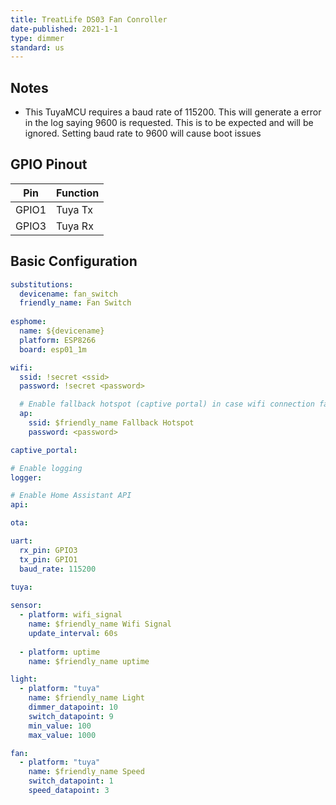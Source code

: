 ```yaml
---
title: TreatLife DS03 Fan Conroller
date-published: 2021-1-1
type: dimmer
standard: us
---
```


## Notes

- This TuyaMCU requires a baud rate of 115200. This will generate a error in the log saying 9600 is requested. This is to be expected and will be ignored. Setting baud rate to 9600 will cause boot issues

## GPIO Pinout

| Pin     | Function                              |
|---------|---------------------------------------|
| GPIO1   | Tuya Tx                               |
| GPIO3   | Tuya Rx                               |

## Basic Configuration

```yaml
substitutions:
  devicename: fan_switch
  friendly_name: Fan Switch
  
esphome:
  name: ${devicename}
  platform: ESP8266
  board: esp01_1m

wifi:
  ssid: !secret <ssid>
  password: !secret <password>

  # Enable fallback hotspot (captive portal) in case wifi connection fails
  ap:
    ssid: $friendly_name Fallback Hotspot
    password: <password>

captive_portal:

# Enable logging
logger:

# Enable Home Assistant API
api:

ota:

uart:
  rx_pin: GPIO3
  tx_pin: GPIO1
  baud_rate: 115200
  
tuya:

sensor:
  - platform: wifi_signal
    name: $friendly_name Wifi Signal
    update_interval: 60s
  
  - platform: uptime
    name: $friendly_name uptime

light:
  - platform: "tuya"
    name: $friendly_name Light
    dimmer_datapoint: 10
    switch_datapoint: 9
    min_value: 100
    max_value: 1000

fan:
  - platform: "tuya"
    name: $friendly_name Speed
    switch_datapoint: 1
    speed_datapoint: 3
```
